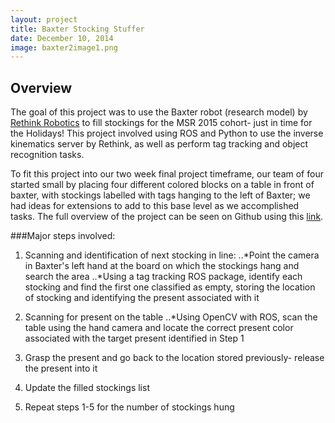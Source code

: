 ```yaml
---
layout: project
title: Baxter Stocking Stuffer
date: December 10, 2014
image: baxter2image1.png
---
```


## Overview
The goal of this project was to use the Baxter robot (research model) by [Rethink Robotics](http://www.rethinkrobotics.com/) to fill stockings for the MSR 2015 cohort- just in time for the Holidays! This project involved using ROS and Python to use the inverse kinematics server by Rethink, as well as perform tag tracking and object recognition tasks.

To fit this project into our two week final project timeframe, our team of four started small by placing four different colored blocks on a table in front of baxter, with stockings labelled with tags hanging to the left of Baxter; we had ideas for extensions to add to this base level as we accomplished tasks. The full overview of the project can be seen on Github using this [link](https://github.com/ChuChuIgbokwe/ME495-Final-Project-Baxter-Stocking-Stuffer).

###Major steps involved:

1. Scanning and identification of next stocking in line:
..*Point the camera in Baxter's left hand at the board on which the stockings hang and search the area
..*Using a tag tracking ROS package, identify each stocking and find the first one classified as empty, storing the location of stocking and identifying the present associated with it

2. Scanning for present on the table
..*Using OpenCV with ROS, scan the table using the hand camera and locate the correct present color associated with the target present identified in Step 1

3. Grasp the present and go back to the location stored previously- release the present into it

4. Update the filled stockings list

5. Repeat steps 1-5 for the number of stockings hung
